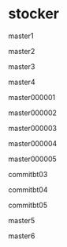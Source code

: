 # stocker

master1

master2

master3

master4

master000001

master000002

master000003

master000004

master000005



commitbt03

commitbt04

commitbt05

master5

master6

